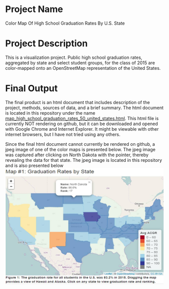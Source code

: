 # Project Name
Color Map Of High School Graduation Rates By U.S. State

# Project Description
This is a visualization project. Public high school graduation rates, aggregated by state and select student groups, for the class of 2015 are color-mapped onto an OpenStreetMap representation of the United States.

# Final Output
The final product is an html document that includes description of the project, methods, sources of data, and a brief summary. The html document is located in this repository under the name [map_high_school_graduation_rates_50_united_states.html](https://github.com/larryhernandez/Color_Map_Of_High_School_Graduation_Rates_By_US_State/blob/master/map_high_school_graduation_rates_50_united_states.html). This html file is currently NOT rendering on github, but it can be downloaded and opened with Google Chrome and Internet Explorer. It might be viewable with other internet browsers, but I have not tried using any others.

Since the final html document cannot currently be rendered on github, a jpeg image of one of the color maps is presented below. The jpeg image was captured after clicking on North Dakota with the pointer, thereby revealing the data for that state. The jpeg image  is located in this repository and is also presented below ![The 2015 US National Gaduation Rate](https://github.com/larryhernandez/Color_Map_Of_High_School_Graduation_Rates_By_US_State/blob/master/ACGR_Map_A_Glimpse.jpg)